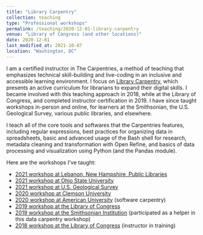 ```yaml
---
title: "Library Carpentry"
collection: teaching
type: "Professional workshops"
permalink: /teaching/2020-12-01-library-carpentry
venue: "Library of Congress (and other locations)"
date: 2020-12-01
last_modified_at: 2021-10-07
location: "Washington, DC"
---
```


I am a certified instructor in The Carpentries, a method of teaching that emphasizes technical skill-building and live-coding in an inclusive and accessible learning environment. I focus on [Library Carpentry](https://librarycarpentry.org), which presents an active curriculum for librarians to expand their digital skills.<!-- more --> I became involved with this teaching approach in 2018, while at the Library of Congress, and completed instructor certification in 2019. I have since taught workshops in-person and online, for learners at the Smithsonian, the U.S. Geological Survey, various public libraries, and elsewhere. 

I teach all of the core tools and softwares that the Carpentries features, including regular expressions, best practices for organizing data in spreadsheets, basic and advanced usage of the Bash shell for research, metadata cleaning and transformation with Open Refine, and basics of data processing and visualization using Python (and the Pandas module). 

Here are the workshops I've taught: 

* [2021 workshop at Lebanon, New Hampshire, Public Libraries](https://morskyjezek.github.io/2021-10-05-lelibrary-online/)
* [2021 workshop at Ohio State University](https://morskyjezek.github.io/2021-05-24-osu-online/)
* [2021 workshop at U.S. Geological Survey](https://morskyjezek.github.io/2021-03-30-usgs-online/)
* [2020 workshop at Clemson University](https://shlake.github.io/2020-12-01-Clemson-online-NNLM/)
* [2020 workshop at American University](https://annajiat.github.io/2020-11-09-american-online/) (software carpentry)
* [2019 workshop at the Library of Congress](https://morskyjezek.github.io/2019-09-24-libraryofcongress/)
* [2019 workshop at the Smithsonian Institution](https://smithsonianworkshops.github.io/2019-08-15-castle/) (participated as a helper in this data carpentry workshop)
* [2018 workshop at the Library of Congress](https://libcce.github.io/2018-09-18-LC/) (instructor in training)
